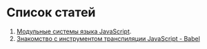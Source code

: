 # Список статей

1. [Модульные системы языка JavaScript](./JsModules/README.md).
2. [Знакомство с инструментом транспиляции JavaScript - Babel](./Babel/README.md)
